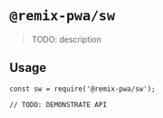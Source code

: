 # `@remix-pwa/sw`

> TODO: description

## Usage

```
const sw = require('@remix-pwa/sw');

// TODO: DEMONSTRATE API
```
